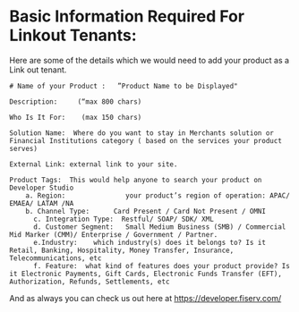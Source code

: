 # Basic Information Required For Linkout Tenants:

Here are some of the details which we would need to add your product as a Link out tenant.

    # Name of your Product :   ”Product Name to be Displayed"

    Description:     (“max 800 chars)

    Who Is It For:    (max 150 chars)

    Solution Name:  Where do you want to stay in Merchants solution or Financial Institutions category ( based on the services your product serves)

    External Link: external link to your site.
    
    Product Tags:  This would help anyone to search your product on Developer Studio
        a. Region:               your product’s region of operation: APAC/ EMAEA/ LATAM /NA
        b. Channel Type:      Card Present / Card Not Present / OMNI
	      c. Integration Type:  Restful/ SOAP/ SDK/ XML
	      d. Customer Segment:   Small Medium Business (SMB) / Commercial Mid Marker (CMM)/ Enterprise / Government / Partner.
	      e.Industry:    which industry(s) does it belongs to? Is it Retail, Banking, Hospitality, Money Transfer, Insurance, Telecommunications, etc
	      f. Feature:  what kind of features does your product provide? Is it Electronic Payments, Gift Cards, Electronic Funds Transfer (EFT), Authorization, Refunds, Settlements, etc

And as always you can check us out here at https://developer.fiserv.com/
